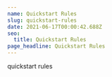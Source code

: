 ```yaml
---
name: Quickstart Rules
slug: quickstart-rules
date: 2021-06-17T00:00:42.688Z
seo:
  title: Quickstart Rules
page_headline: Quickstart Rules
---
```


quickstart rules
